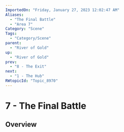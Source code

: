 ```yaml
---
ImportedOn: "Friday, January 27, 2023 12:02:47 AM"
Aliases:
  - "The Final Battle"
  - "Area 7"
Category: "Scene"
Tags:
  - "Category/Scene"
parent:
  - "River of Gold"
up:
  - "River of Gold"
prev:
  - "8 - The Exit"
next:
  - "1 - The Hub"
RWtopicId: "Topic_8970"
---
```

# 7 - The Final Battle
## Overview
